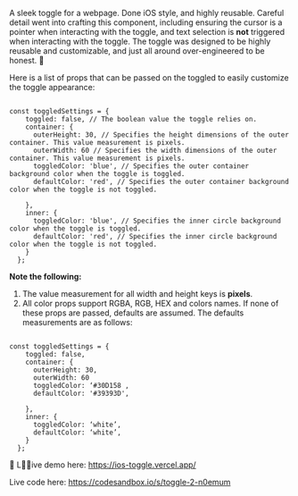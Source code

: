 A sleek toggle for a webpage. Done iOS style, and highly reusable. Careful detail  went into crafting this component, including ensuring the cursor is a pointer when interacting with the toggle, and text selection is **not** triggered when interacting with the toggle. The toggle was designed to be highly reusable and customizable, and just all around over-engineered to be honest. 🤣

Here is a list of props that can be passed on the toggled to easily customize the toggle appearance:

```

const toggledSettings = {
    toggled: false, // The boolean value the toggle relies on.
    container: {
      outerHeight: 30, // Specifies the height dimensions of the outer container. This value measurement is pixels.
      outerWidth: 60 // Specifies the width dimensions of the outer container. This value measurement is pixels.
      toggledColor: 'blue', // Specifies the outer container background color when the toggle is toggled.
      defaultColor: 'red', // Specifies the outer container background color when the toggle is not toggled. 

    },
    inner: {
      toggledColor: 'blue', // Specifies the inner circle background color when the toggle is toggled.
      defaultColor: 'red', // Specifies the inner circle background color when the toggle is not toggled.
    }
  };

```

**Note the following:** 

1. The value measurement for all width and height keys is **pixels**. 
2. All color props support RGBA, RGB, HEX and colors names. If none of these props are passed, defaults are assumed. The defaults measurements are as follows:

```

const toggledSettings = {
    toggled: false, 
    container: {
      outerHeight: 30, 
      outerWidth: 60 
      toggledColor: ‘#30D158 ,
      defaultColor: '#39393D',  

    },
    inner: {
      toggledColor: ‘white’,
      defaultColor: ‘white’, 
    }
  };

```

 L👨‍💻ive demo here: https://ios-toggle.vercel.app/

Live code here: https://codesandbox.io/s/toggle-2-n0emum

